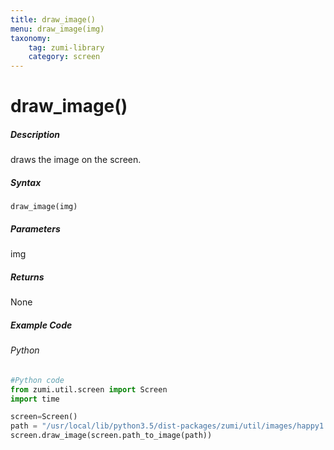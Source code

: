 ```yaml
---
title: draw_image()
menu: draw_image(img)
taxonomy:
    tag: zumi-library
    category: screen
---
```


# draw_image()

##### Description
draws the image on the screen.

##### Syntax
```draw_image(img)```<br />
##### Parameters
img
##### Returns
None

##### Example Code
###### Python
```python
#Python code
from zumi.util.screen import Screen
import time

screen=Screen()
path = "/usr/local/lib/python3.5/dist-packages/zumi/util/images/happy1.ppm"
screen.draw_image(screen.path_to_image(path))

```